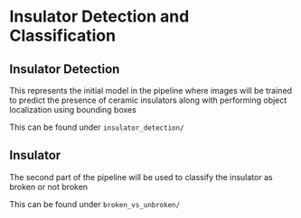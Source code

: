 # Insulator Detection and Classification 


## Insulator Detection

This represents the initial model in the pipeline where images will be trained to predict the presence of ceramic insulators along with performing object localization using bounding boxes

This can be found under `insulator_detection/`

## Insulator 

The second part of the pipeline will be used to classify the insulator as broken or not broken

This can be found under `broken_vs_unbroken/`
